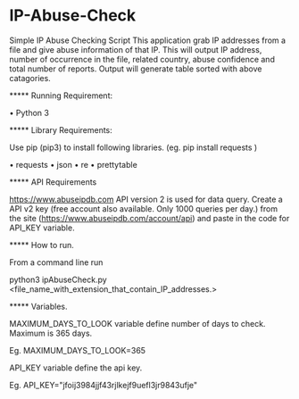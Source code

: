 # IP-Abuse-Check
Simple IP Abuse Checking Script
This application grab IP addresses from a file and give abuse information of that IP. This will output IP address, number of occurrence in the file, related country, abuse confidence and total number of reports. Output will generate table sorted with above catagories.

***** Running Requirement:

• Python 3

***** Library Requirements:

Use pip (pip3) to install following libraries. (eg. pip install requests )

• requests
• json
• re
• prettytable

***** API Requirements

https://www.abuseipdb.com API version 2 is used for data query. Create a API v2 key (free account also available. Only 1000 queries per day.) from the site (https://www.abuseipdb.com/account/api) and paste in the code for API_KEY variable.

***** How to run.

From a command line run

python3 ipAbuseCheck.py <file_name_with_extension_that_contain_IP_addresses.>

***** Variables.

MAXIMUM_DAYS_TO_LOOK variable define number of days to check. Maximum is 365 days.

Eg. MAXIMUM_DAYS_TO_LOOK=365

API_KEY variable define the api key.

Eg. API_KEY="jfoij3984jjf43rjlkejf9uefl3jr9843ufje"
